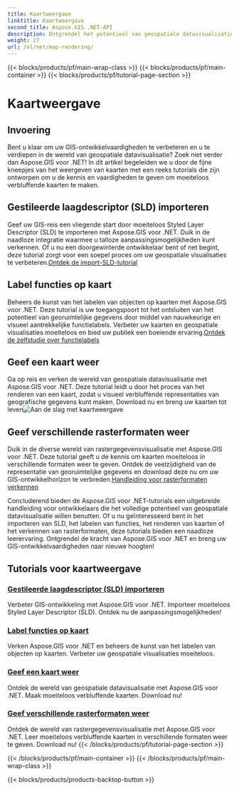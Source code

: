 ```yaml
---
title: Kaartweergave
linktitle: Kaartweergave
second_title: Aspose.GIS .NET-API
description: Ontgrendel het potentieel van geospatiale datavisualisatie met Aspose.GIS voor .NET. Importeer moeiteloos SLD, label functies en render verbluffende kaarten. Ontdek nu!
weight: 27
url: /nl/net/map-rendering/
---
```


{{< blocks/products/pf/main-wrap-class >}}
{{< blocks/products/pf/main-container >}}
{{< blocks/products/pf/tutorial-page-section >}}

# Kaartweergave

## Invoering
Bent u klaar om uw GIS-ontwikkelvaardigheden te verbeteren en u te verdiepen in de wereld van geospatiale datavisualisatie? Zoek niet verder dan Aspose.GIS voor .NET! In dit artikel begeleiden we u door de fijne kneepjes van het weergeven van kaarten met een reeks tutorials die zijn ontworpen om u de kennis en vaardigheden te geven om moeiteloos verbluffende kaarten te maken.

## Gestileerde laagdescriptor (SLD) importeren

 Geef uw GIS-reis een vliegende start door moeiteloos Styled Layer Descriptor (SLD) te importeren met Aspose.GIS voor .NET. Duik in de naadloze integratie waarmee u talloze aanpassingsmogelijkheden kunt verkennen. Of u nu een doorgewinterde ontwikkelaar bent of net begint, deze tutorial zorgt voor een soepel proces om uw geospatiale visualisaties te verbeteren.[Ontdek de import-SLD-tutorial](./import-styled-layer-descriptor/)

## Label functies op kaart

Beheers de kunst van het labelen van objecten op kaarten met Aspose.GIS voor .NET. Deze tutorial is uw toegangspoort tot het ontsluiten van het potentieel van georuimtelijke gegevens door middel van nauwkeurige en visueel aantrekkelijke functielabels. Verbeter uw kaarten en geospatiale visualisaties moeiteloos en bied uw publiek een boeiende ervaring.[Ontdek de zelfstudie over functielabels](./label-features-on-map/)

## Geef een kaart weer

 Ga op reis en verken de wereld van geospatiale datavisualisatie met Aspose.GIS voor .NET. Deze tutorial leidt u door het proces van het renderen van een kaart, zodat u visueel verbluffende representaties van geografische gegevens kunt maken. Download nu en breng uw kaarten tot leven![Aan de slag met kaartweergave](./render-a-map/)

## Geef verschillende rasterformaten weer

Duik in de diverse wereld van rastergegevensvisualisatie met Aspose.GIS voor .NET. Deze tutorial geeft u de kennis om kaarten moeiteloos in verschillende formaten weer te geven. Ontdek de veelzijdigheid van de representatie van georuimtelijke gegevens en download deze nu om uw GIS-ontwikkelhorizon te verbreden.[Handleiding voor rasterformaten verkennen](./render-various-raster-formats/)

Concluderend bieden de Aspose.GIS voor .NET-tutorials een uitgebreide handleiding voor ontwikkelaars die het volledige potentieel van geospatiale datavisualisatie willen benutten. Of u nu geïnteresseerd bent in het importeren van SLD, het labelen van functies, het renderen van kaarten of het verkennen van rasterformaten, deze tutorials bieden een naadloze leerervaring. Ontgrendel de kracht van Aspose.GIS voor .NET en breng uw GIS-ontwikkelvaardigheden naar nieuwe hoogten!
## Tutorials voor kaartweergave
### [Gestileerde laagdescriptor (SLD) importeren](./import-styled-layer-descriptor/)
Verbeter GIS-ontwikkeling met Aspose.GIS voor .NET. Importeer moeiteloos Styled Layer Descriptor (SLD). Ontdek nu de aanpassingsmogelijkheden!
### [Label functies op kaart](./label-features-on-map/)
Verken Aspose.GIS voor .NET en beheers de kunst van het labelen van objecten op kaarten. Verbeter uw geospatiale visualisaties moeiteloos.
### [Geef een kaart weer](./render-a-map/)
Ontdek de wereld van geospatiale datavisualisatie met Aspose.GIS voor .NET. Maak moeiteloos verbluffende kaarten. Download nu!
### [Geef verschillende rasterformaten weer](./render-various-raster-formats/)
Ontdek de wereld van rastergegevensvisualisatie met Aspose.GIS voor .NET. Leer moeiteloos verbluffende kaarten in verschillende formaten weer te geven. Download nu!
{{< /blocks/products/pf/tutorial-page-section >}}

{{< /blocks/products/pf/main-container >}}
{{< /blocks/products/pf/main-wrap-class >}}

{{< blocks/products/products-backtop-button >}}

